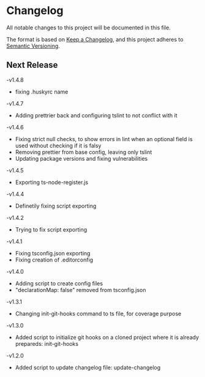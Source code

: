 # Changelog
  All notable changes to this project will be documented in this file.

  The format is based on [Keep a Changelog](https://keepachangelog.com/en/1.0.0/),
  and this project adheres to [Semantic Versioning](https://semver.org/spec/v2.0.0.html).

  ## Next Release



-v1.4.8

- fixing .huskyrc name

-v1.4.7

- Adding prettrier back and configuring tslint to not conflict with it

-v1.4.6

- Fixing strict null checks, to show errors in lint when an optional field is used without checking if it is falsy
- Removing prettier from base config, leaving only tslint
- Updating package versions and fixing vulnerabilities

-v1.4.5

- Exporting ts-node-register.js

-v1.4.4

- Definetily fixing script exporting

-v1.4.2

- Trying to fix script exporting

-v1.4.1

- Fixing tsconfig.json exporting
- Fixing creation of .editorconfig

-v1.4.0

- Adding script to create config files
- "declarationMap: false" removed from tsconfig.json

-v1.3.1

- Changing init-git-hooks command to ts file, for coverage purpose

-v1.3.0
- Added script to initialize git hooks on a cloned project where it is already prepareds: init-git-hooks


-v1.2.0
- Added script to update changelog file: update-changelog
